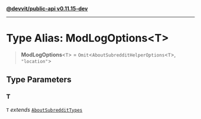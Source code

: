 [**@devvit/public-api v0.11.15-dev**](../../README.md)

---

# Type Alias: ModLogOptions\<T\>

> **ModLogOptions**\<`T`\> = `Omit`\<`AboutSubredditHelperOptions`\<`T`\>, `"location"`\>

## Type Parameters

### T

`T` _extends_ [`AboutSubredditTypes`](AboutSubredditTypes.md)
